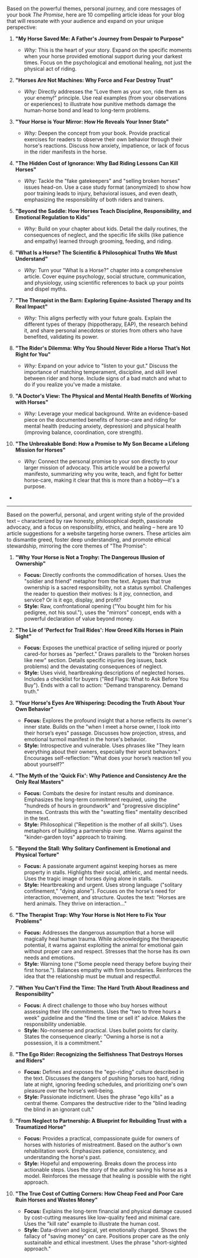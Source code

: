 Based on the powerful themes, personal journey, and core messages of your book *The Promise*, here are 10 compelling article ideas for your blog that will resonate with your audience and expand on your unique perspective:

1.  **"My Horse Saved Me: A Father's Journey from Despair to Purpose"**  
    *   *Why:* This is the heart of your story. Expand on the specific moments when your horse provided emotional support during your darkest times. Focus on the psychological and emotional healing, not just the physical act of riding.

2.  **"Horses Are Not Machines: Why Force and Fear Destroy Trust"**  
    *   *Why:* Directly addresses the "Love them as your son, ride them as your enemy!" principle. Use real examples (from your observations or experiences) to illustrate how punitive methods damage the human-horse bond and lead to long-term problems.

3.  **"Your Horse is Your Mirror: How He Reveals Your Inner State"**  
    *   *Why:* Deepen the concept from your book. Provide practical exercises for readers to observe their own behavior through their horse's reactions. Discuss how anxiety, impatience, or lack of focus in the rider manifests in the horse.

4.  **"The Hidden Cost of Ignorance: Why Bad Riding Lessons Can Kill Horses"**  
    *   *Why:* Tackle the "fake gatekeepers" and "selling broken horses" issues head-on. Use a case study format (anonymized) to show how poor training leads to injury, behavioral issues, and even death, emphasizing the responsibility of both riders and trainers.

5.  **"Beyond the Saddle: How Horses Teach Discipline, Responsibility, and Emotional Regulation to Kids"**  
    *   *Why:* Build on your chapter about kids. Detail the daily routines, the consequences of neglect, and the specific life skills (like patience and empathy) learned through grooming, feeding, and riding.

6.  **"What Is a Horse? The Scientific & Philosophical Truths We Must Understand"**  
    *   *Why:* Turn your "What Is a Horse?" chapter into a comprehensive article. Cover equine psychology, social structure, communication, and physiology, using scientific references to back up your points and dispel myths.

7.  **"The Therapist in the Barn: Exploring Equine-Assisted Therapy and Its Real Impact"**  
    *   *Why:* This aligns perfectly with your future goals. Explain the different types of therapy (hippotherapy, EAP), the research behind it, and share personal anecdotes or stories from others who have benefited, validating its power.

8.  **"The Rider's Dilemma: Why You Should Never Ride a Horse That’s Not Right for You"**  
    *   *Why:* Expand on your advice to "listen to your gut." Discuss the importance of matching temperament, discipline, and skill level between rider and horse. Include signs of a bad match and what to do if you realize you've made a mistake.

9.  **"A Doctor's View: The Physical and Mental Health Benefits of Working with Horses"**  
    *   *Why:* Leverage your medical background. Write an evidence-based piece on the documented benefits of horse-care and riding for mental health (reducing anxiety, depression) and physical health (improving balance, coordination, core strength).

10. **"The Unbreakable Bond: How a Promise to My Son Became a Lifelong Mission for Horses"**  
    *   *Why:* Connect the personal promise to your son directly to your larger mission of advocacy. This article would be a powerful manifesto, summarizing why you write, teach, and fight for better horse-care, making it clear that this is more than a hobby—it's a purpose.
*   



---

Based on the powerful, personal, and urgent writing style of the provided text – characterized by raw honesty, philosophical depth, passionate advocacy, and a focus on responsibility, ethics, and healing – here are 10 article suggestions for a website targeting horse owners. These articles aim to dismantle greed, foster deep understanding, and promote ethical stewardship, mirroring the core themes of "The Promise":

1.  **"Why Your Horse is Not a Trophy: The Dangerous Illusion of Ownership"**
    *   **Focus:** Directly confronts the commodification of horses. Uses the "soldier and friend" metaphor from the text. Argues that true ownership is a sacred responsibility, not a status symbol. Challenges the reader to question their motives: Is it joy, connection, and service? Or is it ego, display, and profit?
    *   **Style:** Raw, confrontational opening ("You bought him for his pedigree, not his soul."), uses the "mirrors" concept, ends with a powerful declaration of value beyond money.

2.  **"The Lie of 'Perfect for Trail Rides': How Greed Kills Horses in Plain Sight"**
    *   **Focus:** Exposes the unethical practice of selling injured or poorly cared-for horses as "perfect." Draws parallels to the "broken horses like new" section. Details specific injuries (leg issues, back problems) and the devastating consequences of neglect.
    *   **Style:** Uses vivid, heartbreaking descriptions of neglected horses. Includes a checklist for buyers ("Red Flags: What to Ask Before You Buy"). Ends with a call to action: "Demand transparency. Demand truth."

3.  **"Your Horse's Eyes Are Whispering: Decoding the Truth About Your Own Behavior"**
    *   **Focus:** Explores the profound insight that a horse reflects its owner's inner state. Builds on the "when I meet a horse owner, I look into their horse’s eyes" passage. Discusses how projection, stress, and emotional turmoil manifest in the horse's behavior.
    *   **Style:** Introspective and vulnerable. Uses phrases like "They learn everything about their owners, especially their worst behaviors." Encourages self-reflection: "What does your horse’s reaction tell you about yourself?"

4.  **"The Myth of the 'Quick Fix': Why Patience and Consistency Are the Only Real Masters"**
    *   **Focus:** Combats the desire for instant results and dominance. Emphasizes the long-term commitment required, using the "hundreds of hours in groundwork" and "progressive discipline" themes. Contrasts this with the "swatting flies" mentality described in the text.
    *   **Style:** Philosophical ("Repetition is the mother of all skills"). Uses metaphors of building a partnership over time. Warns against the "kinder-garden toys" approach to training.

5.  **"Beyond the Stall: Why Solitary Confinement is Emotional and Physical Torture"**
    *   **Focus:** A passionate argument against keeping horses as mere property in stalls. Highlights their social, athletic, and mental needs. Uses the tragic image of horses dying alone in stalls.
    *   **Style:** Heartbreaking and urgent. Uses strong language ("solitary confinement," "dying alone"). Focuses on the horse's need for interaction, movement, and structure. Quotes the text: "Horses are herd animals. They thrive on interaction..."

6.  **"The Therapist Trap: Why Your Horse is Not Here to Fix Your Problems"**
    *   **Focus:** Addresses the dangerous assumption that a horse will magically heal human trauma. While acknowledging the therapeutic potential, it warns against exploiting the animal for emotional gain without proper care and respect. Stresses that the horse has its own needs and emotions.
    *   **Style:** Warning tone ("Some people need therapy before buying their first horse."). Balances empathy with firm boundaries. Reinforces the idea that the relationship must be mutual and respectful.

7.  **"When You Can't Find the Time: The Hard Truth About Readiness and Responsibility"**
    *   **Focus:** A direct challenge to those who buy horses without assessing their life commitments. Uses the "two to three hours a week" guideline and the "find the time or sell it" advice. Makes the responsibility undeniable.
    *   **Style:** No-nonsense and practical. Uses bullet points for clarity. States the consequence clearly: "Owning a horse is not a possession, it is a commitment."

8.  **"The Ego Rider: Recognizing the Selfishness That Destroys Horses and Riders"**
    *   **Focus:** Defines and exposes the "ego-riding" culture described in the text. Discusses the dangers of pushing horses too hard, riding late at night, ignoring feeding schedules, and prioritizing one's own pleasure over the horse's well-being.
    *   **Style:** Passionate indictment. Uses the phrase "ego kills" as a central theme. Compares the destructive rider to the "blind leading the blind in an ignorant cult."

9.  **"From Neglect to Partnership: A Blueprint for Rebuilding Trust with a Traumatized Horse"**
    *   **Focus:** Provides a practical, compassionate guide for owners of horses with histories of mistreatment. Based on the author's own rehabilitation work. Emphasizes patience, consistency, and understanding the horse's past.
    *   **Style:** Hopeful and empowering. Breaks down the process into actionable steps. Uses the story of the author saving his horse as a model. Reinforces the message that healing is possible with the right approach.

10. **"The True Cost of Cutting Corners: How Cheap Feed and Poor Care Ruin Horses and Wastes Money"**
    *   **Focus:** Explains the long-term financial and physical damage caused by cost-cutting measures like low-quality feed and minimal care. Uses the "kill rate" example to illustrate the human cost.
    *   **Style:** Data-driven and logical, yet emotionally charged. Shows the fallacy of "saving money" on care. Positions proper care as the only sustainable and ethical investment. Uses the phrase "short-sighted approach."